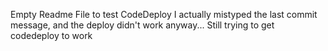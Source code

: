 Empty Readme File to test CodeDeploy
I actually mistyped the last commit message, and the deploy didn't work anyway...
Still trying to get codedeploy to work
